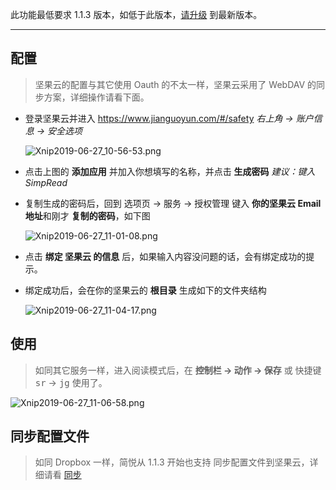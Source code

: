 此功能最低要求 1.1.3 版本，如低于此版本，[请升级](http://ksria.com/simpread/) 到最新版本。
***

配置
---
> 坚果云的配置与其它使用 Oauth 的不太一样，坚果云采用了 WebDAV 的同步方案，详细操作请看下面。

- 登录坚果云并进入 https://www.jianguoyun.com/#/safety  _右上角 → 账户信息 → 安全选项_

  ![Xnip2019-06-27_10-56-53.png](https://i.loli.net/2019/06/27/5d14307f187b832317.png)

- 点击上图的 **添加应用** 并加入你想填写的名称，并点击 **生成密码**  _建议：键入 SimpRead_

- 复制生成的密码后，回到 选项页 → 服务 → 授权管理 键入 **你的坚果云 Email 地址**和刚才 **复制的密码**，如下图

  ![Xnip2019-06-27_11-01-08.png](https://i.loli.net/2019/06/27/5d14317a27b7094232.png)

- 点击 **绑定 坚果云 的信息** 后，如果输入内容没问题的话，会有绑定成功的提示。

- 绑定成功后，会在你的坚果云的 **根目录** 生成如下的文件夹结构

  ![Xnip2019-06-27_11-04-17.png](https://i.loli.net/2019/06/27/5d14323ab884c59570.png)
  
使用
--

> 如同其它服务一样，进入阅读模式后，在 **控制栏 → 动作 → 保存** 或 快捷键 <kbd>sr</kbd> → <kbd>jg</kbd>  使用了。

![Xnip2019-06-27_11-06-58.png](https://i.loli.net/2019/06/27/5d1432e809b5788503.png)

同步配置文件
--

> 如同 Dropbox 一样，简悦从 1.1.3 开始也支持 同步配置文件到坚果云，详细请看 [同步](同步)